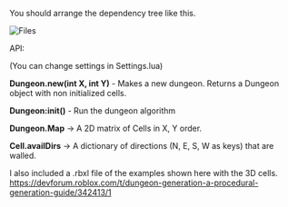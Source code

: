 You should arrange the dependency tree like this.

![Files](https://user-images.githubusercontent.com/45115274/64079691-55a12000-cc9f-11e9-88de-e3fed3175bc2.png)

API: 

(You can change settings in Settings.lua)

**Dungeon.new(int X, int Y)** - Makes a new dungeon. Returns a Dungeon object with non initialized cells.
  
**Dungeon:init()** - Run the dungeon algorithm

**Dungeon.Map** -> A 2D matrix of Cells in X, Y order.

**Cell.availDirs** -> A dictionary of directions (N, E, S, W as keys) that are walled.

I also included a .rbxl file of the examples shown here with the 3D cells.
https://devforum.roblox.com/t/dungeon-generation-a-procedural-generation-guide/342413/1
